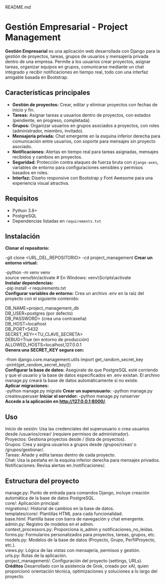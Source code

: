 README.md

# Gestión Empresarial - Project Management

**Gestión Empresarial** es una aplicación web desarrollada con Django para la gestión de proyectos, tareas, grupos de usuarios y mensajería privada dentro de una empresa. Permite a los usuarios crear proyectos, asignar tareas, organizar equipos en grupos, comunicarse mediante un chat integrado y recibir notificaciones en tiempo real, todo con una interfaz amigable basada en Bootstrap.

## Características principales
- **Gestión de proyectos:** Crear, editar y eliminar proyectos con fechas de inicio y fin.
- **Tareas:** Asignar tareas a usuarios dentro de proyectos, con estados (pendiente, en progreso, completada).
- **Grupos:** Organizar usuarios en grupos asociados a proyectos, con roles (administrador, miembro, invitado).
- **Mensajería privada:** Chat emergente en la esquina inferior derecha para comunicación entre usuarios, con soporte para mensajes sin proyecto asociado.
- **Notificaciones:** Alertas en tiempo real para tareas asignadas, mensajes recibidos y cambios en proyectos.
- **Seguridad:** Protección contra ataques de fuerza bruta con `django-axes`, variables de entorno para configuraciones sensibles y permisos basados en roles.
- **Interfaz:** Diseño responsive con Bootstrap y Font Awesome para una experiencia visual atractiva.

## Requisitos
- Python 3.8+
- PostgreSQL
- Dependencias listadas en `requirements.txt`

## Instalación

**Clonar el repositorio:**
   
   -git clone <URL_DEL_REPOSITORIO>
   -cd project_management
**Crear un entorno virtual:** <br>

   -python -m venv venv<br>
source venv/bin/activate  # En Windows: venv\Scripts\activate<br>
**Instalar dependencias:**<br>
   -pip install -r requirements.txt<br>
**Configurar variables de entorno:** Crea un archivo .env en la raíz del proyecto con el siguiente contenido:<br>

DB_NAME=project_management_db<br>
DB_USER=postgres (por defecto)<br>
DB_PASSWORD= (crea una contraseña)<br>
DB_HOST=localhost<br>
DB_PORT=5432<br>
SECRET_KEY=<TU_CLAVE_SECRETA><br>
DEBUG=True (en entorno de producción)<br>
ALLOWED_HOSTS=localhost,127.0.0.1<br>
**Genera una SECRET_KEY segura con:**<br>

   -from django.core.management.utils import get_random_secret_key<br>
   -print(get_random_secret_key())<br>
**Configurar la base de datos:**
Asegúrate de que PostgreSQL esté corriendo y que el usuario y la base de datos especificados en .env existan. El archivo manage.py creará la base de datos automáticamente si no existe.<br>
**Aplicar migraciones:**<br>
   -python manage.py migrate
**Crear un superusuario:**
   -python manage.py createsuperuser
**Iniciar el servidor:**
   -python manage.py runserver<br>
**Accede a la aplicación en http://127.0.0.1:8000/.**
## Uso
Inicio de sesión: Usa las credenciales del superusuario o crea usuarios desde /usuarios/crear/ (requiere permisos de administrador).<br>
Proyectos: Gestiona proyectos desde / (lista de proyectos).<br>
Grupos: Crea y asigna usuarios a grupos desde /grupos/crear/ o /grupos/gestionar/.<br>
Tareas: Añade y edita tareas dentro de cada proyecto.<br>
Chat: Usa la pestaña en la esquina inferior derecha para mensajes privados.<br>
Notificaciones: Revisa alertas en /notificaciones/.<br>
## Estructura del proyecto
manage.py: Punto de entrada para comandos Django, incluye creación automática de la base de datos PostgreSQL.<br>
core/: Aplicación principal:<br>
migrations/: Historial de cambios en la base de datos.<br>
templates/core/: Plantillas HTML para cada funcionalidad.<br>
base.html: Plantilla base con barra de navegación y chat emergente.<br>
admin.py: Registro de modelos en el admin.<br>
context_processors.py: Proporciona is_admin y notificaciones_no_leidas.<br>
forms.py: Formularios personalizados para proyectos, tareas, grupos, etc.<br>
models.py: Modelos de la base de datos (Proyecto, Grupo, PerfilProyecto, etc.).<br>
views.py: Lógica de las vistas con mensajería, permisos y gestión.<br>
urls.py: Rutas de la aplicación.<br>
project_management/: Configuración del proyecto (settings, URLs).<br>
**Créditos**
Desarrollado con la asistencia de Grok, creado por xAI, quien proporcionó orientación técnica, optimizaciones y soluciones a lo largo del proyecto.<br>
